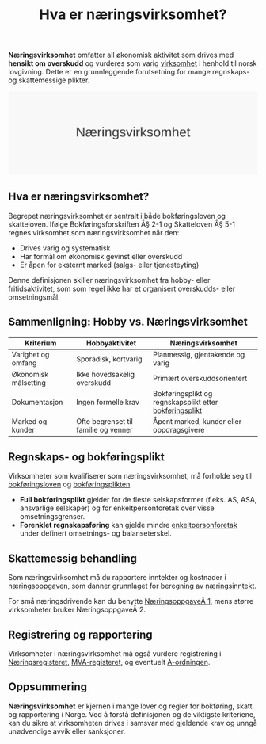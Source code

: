 ﻿---
title: "Hva er næringsvirksomhet?"
seoTitle: "Hva er næringsvirksomhet?"
description: '**Næringsvirksomhet** omfatter all økonomisk aktivitet som drives med **hensikt om overskudd** og vurderes som varig [virksomhet](/blogs/regnskap/hva-er-virks...'
---

**Næringsvirksomhet** omfatter all økonomisk aktivitet som drives med **hensikt om overskudd** og vurderes som varig [virksomhet](/blogs/regnskap/hva-er-virksomhet "Hva er en virksomhet? Definisjon og Regnskapsmessige Forhold") i henhold til norsk lovgivning. Dette er en grunnleggende forutsetning for mange regnskaps- og skattemessige plikter.

![Næringsvirksomhet: Definisjon og Regnskapsmessig Behandling](naeringsvirksomhet-image.svg)

## Hva er næringsvirksomhet?

Begrepet næringsvirksomhet er sentralt i både bokføringsloven og skatteloven. Ifølge Bokføringsforskriften Â§ 2-1 og Skatteloven Â§ 5-1 regnes virksomhet som næringsvirksomhet når den:

* Drives varig og systematisk
* Har formål om økonomisk gevinst eller overskudd
* Er åpen for eksternt marked (salgs- eller tjenesteyting)

Denne definisjonen skiller næringsvirksomhet fra hobby- eller fritidsaktivitet, som som regel ikke har et organisert overskudds- eller omsetningsmål.

## Sammenligning: Hobby vs. Næringsvirksomhet

| Kriterium             | Hobbyaktivitet                                | Næringsvirksomhet                                               |
|-----------------------|-----------------------------------------------|-----------------------------------------------------------------|
| Varighet og omfang    | Sporadisk, kortvarig                          | Planmessig, gjentakende og varig                               |
| Økonomisk målsetting  | Ikke hovedsakelig overskudd                   | Primært overskuddsorientert                                     |
| Dokumentasjon         | Ingen formelle krav                            | Bokføringsplikt og regnskapsplikt etter [bokføringsplikt](/blogs/regnskap/hva-er-bokforingsplikt "Hva er Bokføringsplikt? Komplett Guide til Norske Bokføringskrav") |
| Marked og kunder      | Ofte begrenset til familie og venner          | Åpent marked, kunder eller oppdragsgivere                      |

## Regnskaps- og bokføringsplikt

Virksomheter som kvalifiserer som næringsvirksomhet, må forholde seg til [bokføringsloven](/blogs/regnskap/hva-er-bokforingsloven "Hva er Bokføringsloven? Guide til bokføringsreglene i Norge") og [bokføringsplikten](/blogs/regnskap/hva-er-bokforingsplikt "Hva er Bokføringsplikt? Komplett Guide til Norske Bokføringskrav").

* **Full bokføringsplikt** gjelder for de fleste selskapsformer (f.eks. AS, ASA, ansvarlige selskaper) og for enkeltpersonforetak over visse omsetningsgrenser.
* **Forenklet regnskapsføring** kan gjelde mindre [enkeltpersonforetak](/blogs/regnskap/hva-er-enkeltpersonforetak "Hva er Enkeltpersonforetak? Komplett Guide til ENK i Norge") under definert omsetnings- og balanseterskel.

## Skattemessig behandling

Som næringsvirksomhet må du rapportere inntekter og kostnader i [næringsoppgaven](/blogs/regnskap/hva-er-naeringsoppgave "Hva er næringsoppgave? Komplett Guide til Næringsoppgaven i Norge"), som danner grunnlaget for beregning av [næringsinntekt](/blogs/regnskap/naeringsinntekt "Hva er næringsinntekt? Definisjon og Skattemessig Behandling").

For små næringsdrivende kan du benytte [NæringsoppgaveÂ 1](/blogs/regnskap/naeringsoppgave-1 "Hva er NæringsoppgaveÂ 1? Komplett Guide til NæringsoppgaveÂ 1"), mens større virksomheter bruker NæringsoppgaveÂ 2.

## Registrering og rapportering

Virksomheter i næringsvirksomhet må også vurdere registrering i [Næringsregisteret](/blogs/regnskap/hva-er-foretaksregisteret "Hva er Foretaksregisteret? Guide til Enhetsregister og Foretaksregister"), [MVA-registeret](/blogs/regnskap/hva-er-mva-registeret "Hva er MVA-registeret? Registreringsplikt for Merverdiavgift"), og eventuelt [A-ordningen](/blogs/regnskap/hva-er-a-meldingu "Hva er A-meldingen? Komplett Guide til A-rapportering").

## Oppsummering

**Næringsvirksomhet** er kjernen i mange lover og regler for bokføring, skatt og rapportering i Norge. Ved å forstå definisjonen og de viktigste kriteriene, kan du sikre at virksomheten drives i samsvar med gjeldende krav og unngå unødvendige avvik eller sanksjoner.











